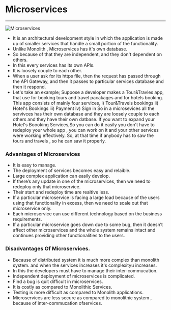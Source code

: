 # Microservices

-----

![Microservices](https://media.geeksforgeeks.org/wp-content/uploads/20200322182733/microservices.jpg)

* It is an architectural development style in which the application is made up of smaller 
 services that handle a small portion of the functionality.
* Unlike Monolith , Microservices has it's own database.
* So because of that they are independent, and they don't dependent on others.
* In this every services has its own APIs. 
* It is loosely couple to each other. 
* When a user ask for its https file, then the request has passed through the API Gateway, and then it passes to particular services database and then it respond.
* Let's take an example; 
				Suppose a developer makes a Tour&Travles app, that use for booking tours and travel pacakages and for hotels booking.
This app consists of mainly four services,
   i) Tour&Travels bookings
  ii) Hotel's Bookings
 iii) Payment
  iv) Sign in
 So in a microsevices all the servivces has their own database and they are loosely couple to each others and they have their own datbase.
 If you want to expand your Hotel's Boooking Services,So you can do it easily  you don't have to redeploy your whole app , you can work on it and your other services were working 
 effectively.
 So, at that time if anybody has to saw the tours and travels , so he can saw it properly.  

### Advantages of Microservices

- It is easy to manage.
- The deployment of services becomes easy and relaible.
- Large complex application can easily develop.
- If there’s any update in one of the microservices, then we need to redeploy only that microservice.
- Their start and redeploy time are realtive less.
- If a particular microservice is facing a large load because of the users using that functionality in excess, then we need to scale out that microservice only.
- Each microservice can use different technology based on the business requirements.
- If a particular microservice goes down due to some bug, then it doesn’t affect other microservices and the whole system remains intact and continues providing 
  other functionalities to the users.

### Disadvantages Of Microservices.

- Because of distributed system it is much more complex than monolith system. and when the services increases it's complexityu increases.
- In this the developers must have to manage their inter-commucation.
- Independent deployment of microservices is complicated.
- Find a bug is quit difficult in microservices.
- It is costly as compared to Monolithic Services.
- Testing is more difficult as compared to Monolith applications.
- Microservices are less secure as compared to monolithic system , because of inter-commucation ofservices.
